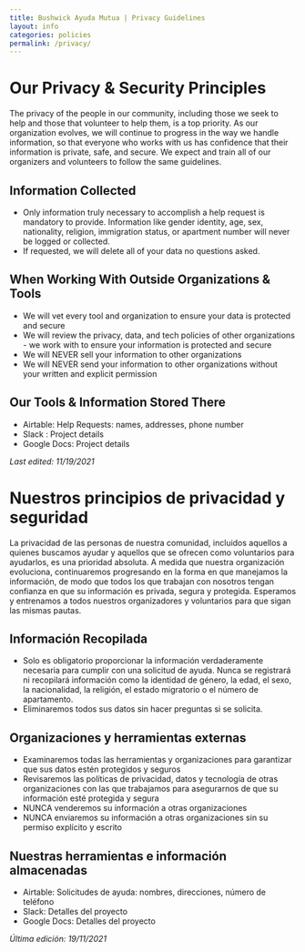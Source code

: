 ```yaml
---
title: Bushwick Ayuda Mutua | Privacy Guidelines
layout: info
categories: policies
permalink: /privacy/
---
```


<div class="eng lang-text active" markdown="1">

# Our Privacy & Security Principles 

The privacy of the people in our community, including those we seek to help and those that volunteer to help them, is a top priority. As our organization evolves, we will continue to progress in the way we handle information, so that everyone who works with us has confidence that their information is private, safe, and secure. We expect and train all of our organizers and volunteers to follow the same guidelines.

## Information Collected

- Only information truly necessary to accomplish a help request is mandatory to provide. Information like gender identity, age, sex, nationality, religion, immigration status, or apartment number will never be logged or collected.
- If requested, we will delete all of your data no questions asked.

## When Working With Outside Organizations & Tools
- We will vet every tool and organization to ensure your data is protected and secure 
- We will review the privacy, data, and tech policies of other organizations - we work with to ensure your information is protected and secure
- We will NEVER sell your information to other organizations
- We will NEVER send your information to other organizations without your written and explicit permission 

## Our Tools & Information Stored There
- Airtable: Help Requests: names, addresses, phone number
- Slack : Project details
- Google Docs: Project details 

_Last edited: 11/19/2021_

</div>

<div class="span lang-text" markdown="1">

# Nuestros principios de privacidad y seguridad

La privacidad de las personas de nuestra comunidad, incluidos aquellos a quienes buscamos ayudar y aquellos que se ofrecen como voluntarios para ayudarlos, es una prioridad absoluta. A medida que nuestra organización evoluciona, continuaremos progresando en la forma en que manejamos la información, de modo que todos los que trabajan con nosotros tengan confianza en que su información es privada, segura y protegida. Esperamos y entrenamos a todos nuestros organizadores y voluntarios para que sigan las mismas pautas.

## Información Recopilada
- Solo es obligatorio proporcionar la información verdaderamente necesaria para cumplir con una solicitud de ayuda. Nunca se registrará ni recopilará información como la identidad de género, la edad, el sexo, la nacionalidad, la religión, el estado migratorio o el número de apartamento.
- Eliminaremos todos sus datos sin hacer preguntas si se solicita.

## Organizaciones y herramientas externas
- Examinaremos todas las herramientas y organizaciones para garantizar que sus datos estén protegidos y seguros
- Revisaremos las políticas de privacidad, datos y tecnología de otras organizaciones con las que trabajamos para asegurarnos de que su información esté protegida y segura
- NUNCA venderemos su información a otras organizaciones
- NUNCA enviaremos su información a otras organizaciones sin su permiso explícito y  escrito

## Nuestras herramientas e información almacenadas
- Airtable: Solicitudes de ayuda: nombres, direcciones, número de teléfono
- Slack: Detalles del proyecto
- Google Docs: Detalles del proyecto

_Última edición: 19/11/2021_

</div>